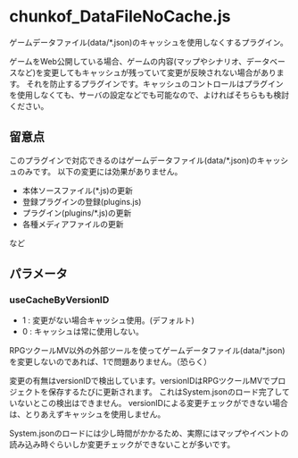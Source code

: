 # chunkof_DataFileNoCache.js

ゲームデータファイル(data/\*.json)のキャッシュを使用しなくするプラグイン。

ゲームをWeb公開している場合、ゲームの内容(マップやシナリオ、データベースなど)を変更してもキャッシュが残っていて変更が反映されない場合があります。
それを防止するプラグインです。キャッシュのコントロールはプラグインを使用しなくても、サーバの設定などでも可能なので、よければそちらもも検討ください。

## 留意点
このプラグインで対応できるのはゲームデータファイル(data/\*.json)のキャッシュのみです。
以下の変更には効果がありません。

 - 本体ソースファイル(\*.js)の更新
 - 登録プラグインの登録(plugins.js)
 - プラグイン(plugins/\*.js)の更新
 - 各種メディアファイルの更新

 など

## パラメータ
### useCacheByVersionID
- 1 : 変更がない場合キャッシュ使用。(デフォルト)
- 0 : キャッシュは常に使用しない。

RPGツクールMV以外の外部ツールを使ってゲームデータファイル(data/\*.json)を変更しないのであれば、1で問題ありません。（恐らく）

変更の有無はversionIDで検出しています。versionIDはRPGツクールMVでプロジェクトを保存するたびに更新されます。
これはSystem.jsonのロード完了していないとこの検出はできません。
versionIDによる変更チェックができない場合は、とりあえずキャッシュを使用しません。

System.jsonのロードには少し時間がかかるため、実際にはマップやイベントの読み込み時ぐらいしか変更チェックができないことが多いです。
